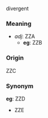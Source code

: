divergent
### Meaning
+ _adj_: ZZA
	+ __eg__: ZZB

### Origin

ZZC

### Synonym

__eg__: ZZD

+ ZZE


